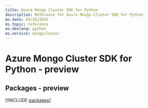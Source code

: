 ```yaml
---
title: Azure Mongo Cluster SDK for Python
description: Reference for Azure Mongo Cluster SDK for Python
ms.date: 03/26/2025
ms.topic: reference
ms.devlang: python
ms.service: mongocluster
---
```

# Azure Mongo Cluster SDK for Python - preview
## Packages - preview
[!INCLUDE [packages](mongo-cluster-index.md)]